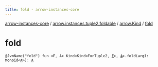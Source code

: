 ```yaml
---
title: fold - arrow-instances-core
---
```


[arrow-instances-core](../../index.html) / [arrow.instances.tuple2.foldable](../index.html) / [arrow.Kind](index.html) / [fold](./fold.html)

# fold

`@JvmName("fold") fun <F, A> Kind<Kind<ForTuple2, `[`F`](fold.html#F)`>, `[`A`](fold.html#A)`>.fold(arg1: Monoid<`[`A`](fold.html#A)`>): `[`A`](fold.html#A)